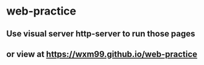 # web-practice
## Use visual server http-server to run those pages
## or view at https://wxm99.github.io/web-practice
